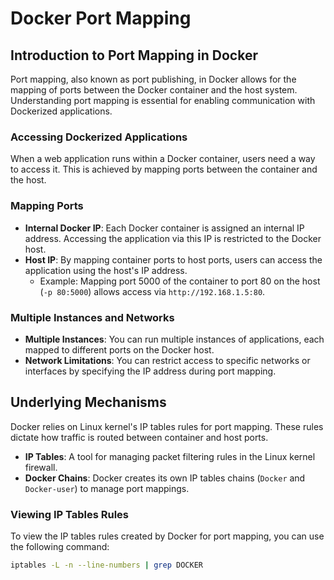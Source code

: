 # Docker Port Mapping

## Introduction to Port Mapping in Docker

Port mapping, also known as port publishing, in Docker allows for the mapping of ports between the Docker container and the host system. Understanding port mapping is essential for enabling communication with Dockerized applications.

### Accessing Dockerized Applications

When a web application runs within a Docker container, users need a way to access it. This is achieved by mapping ports between the container and the host.

### Mapping Ports

- **Internal Docker IP**: Each Docker container is assigned an internal IP address. Accessing the application via this IP is restricted to the Docker host.
- **Host IP**: By mapping container ports to host ports, users can access the application using the host's IP address.
  - Example: Mapping port 5000 of the container to port 80 on the host (`-p 80:5000`) allows access via `http://192.168.1.5:80`.

### Multiple Instances and Networks

- **Multiple Instances**: You can run multiple instances of applications, each mapped to different ports on the Docker host.
- **Network Limitations**: You can restrict access to specific networks or interfaces by specifying the IP address during port mapping.

## Underlying Mechanisms

Docker relies on Linux kernel's IP tables rules for port mapping. These rules dictate how traffic is routed between container and host ports.

- **IP Tables**: A tool for managing packet filtering rules in the Linux kernel firewall.
- **Docker Chains**: Docker creates its own IP tables chains (`Docker` and `Docker-user`) to manage port mappings.

### Viewing IP Tables Rules

To view the IP tables rules created by Docker for port mapping, you can use the following command:

```bash
iptables -L -n --line-numbers | grep DOCKER
